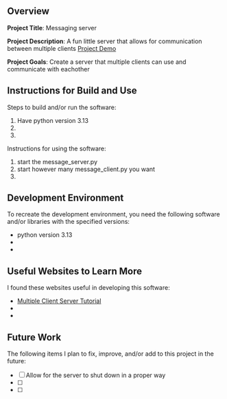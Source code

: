 ## Overview

**Project Title**:
Messaging server

**Project Description**:
A fun little server that allows for communication between multiple clients
[Project Demo](https://youtu.be/wiljmOK5YZI)

**Project Goals**:
Create a server that multiple clients can use and communicate with eachother

## Instructions for Build and Use

Steps to build and/or run the software:

1. Have python version 3.13
2.
3.

Instructions for using the software:

1. start the message_server.py
2. start however many message_client.py you want
3.

## Development Environment 

To recreate the development environment, you need the following software and/or libraries with the specified versions:

* python version 3.13
*
*

## Useful Websites to Learn More

I found these websites useful in developing this software:

* [Multiple Client Server Tutorial](https://www.youtube.com/watch?v=3QiPPX-KeSc)
*
*

## Future Work

The following items I plan to fix, improve, and/or add to this project in the future:

* [ ] Allow for the server to shut down in a proper way
* [ ]
* [ ]
